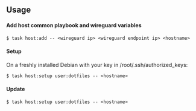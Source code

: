 ## Usage

#### Add host common playbook and wireguard variables

```console
$ task host:add -- <wireguard ip> <wireguard endpoint ip> <hostname>
```

#### Setup

On a freshly installed Debian with your key in /root/.ssh/authorized_keys:

```console
$ task host:setup user:dotfiles -- <hostname>
```

#### Update

```console
$ task host:setup user:dotfiles -- <hostname>
```
